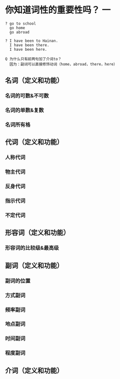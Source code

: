 # 你知道词性的重要性吗？ 一
```
? go to school
  go home
  go abroad

? I have been to Hainan.
  I have been there.
  I have been here.

Q 为什么只有前两句加了介词to？
  因为：副词可以直接修饰动词（home，abroad，there，here）
```
## 名词（定义和功能）
### 名词的可数&不可数
### 名词的单数&复数
### 名词所有格
## 代词（定义和功能）
### 人称代词
### 物主代词
### 反身代词
### 指示代词
### 不定代词
## 形容词（定义和功能）
### 形容词的比较级&最高级
## 副词（定义和功能）
### 副词的位置
### 方式副词
### 频率副词
### 地点副词
### 时间副词
### 程度副词
## 介词（定义和功能）
